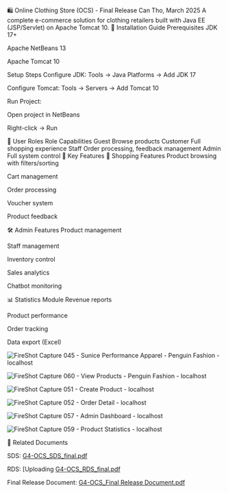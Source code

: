 🛍️ Online Clothing Store (OCS) - Final Release
Can Tho, March 2025
A complete e-commerce solution for clothing retailers built with Java EE (JSP/Servlet) on Apache Tomcat 10.
🚀 Installation Guide
Prerequisites
JDK 17+

Apache NetBeans 13

Apache Tomcat 10

Setup Steps
Configure JDK: Tools → Java Platforms → Add JDK 17

Configure Tomcat: Tools → Servers → Add Tomcat 10

Run Project:

Open project in NetBeans

Right-click → Run

👥 User Roles
Role	Capabilities
Guest	Browse products
Customer	Full shopping experience
Staff	Order processing, feedback management
Admin	Full system control
🌟 Key Features
🛒 Shopping Features
Product browsing with filters/sorting

Cart management

Order processing

Voucher system

Product feedback

🛠️ Admin Features
Product management

Staff management

Inventory control

Sales analytics

Chatbot monitoring

📊 Statistics Module
Revenue reports

Product performance

Order tracking

Data export (Excel)

![FireShot Capture 045 - Sunice Performance Apparel - Penguin Fashion -  localhost](https://github.com/user-attachments/assets/da2d4001-6620-457d-b400-f0628d9edfc9)

![FireShot Capture 060 - View Products - Penguin Fashion -  localhost](https://github.com/user-attachments/assets/9f242f5d-5a27-4748-abb3-0a37ff0f0b4e)

![FireShot Capture 051 - Create Product -  localhost](https://github.com/user-attachments/assets/e03435da-465a-4b83-8616-c87aabc220db)

![FireShot Capture 052 - Order Detail -  localhost](https://github.com/user-attachments/assets/a03e4ff1-0f96-42a4-a6a3-46b4b8eb0869)

![FireShot Capture 057 - Admin Dashboard -  localhost](https://github.com/user-attachments/assets/2650c03e-1002-438d-a7b8-1ff411b95f7c)

![FireShot Capture 059 - Product Statistics -  localhost](https://github.com/user-attachments/assets/a17f5de1-7131-449c-9498-7bfdc03ca0bc)

🔗 Related Documents

SDS: [G4-OCS_SDS_final.pdf](https://github.com/user-attachments/files/19690413/G4-OCS_SDS_final.pdf)

RDS: [Uploading [G4-OCS_RDS_final.pdf](https://github.com/user-attachments/files/19690386/G4-OCS_RDS_final.pdf)

Final Release Document: [G4-OCS_Final Release Document.pdf](https://github.com/user-attachments/files/19690396/G4-OCS_Final.Release.Document.pdf)

